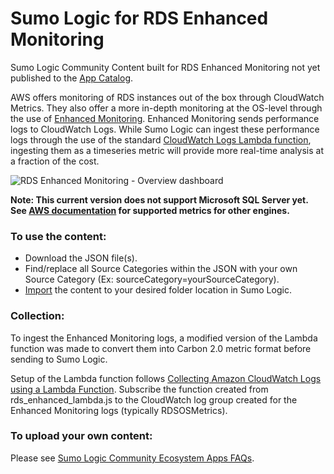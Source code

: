 # Sumo Logic for RDS Enhanced Monitoring
Sumo Logic Community Content built for RDS Enhanced Monitoring not yet published to the [App Catalog](https://help.sumologic.com/docs/integrations/).

AWS offers monitoring of RDS instances out of the box through CloudWatch Metrics. They also offer a more in-depth monitoring at the OS-level through the use of [Enhanced Monitoring](https://docs.aws.amazon.com/AmazonRDS/latest/UserGuide/USER_Monitoring.OS.html). Enhanced Monitoring sends performance logs to CloudWatch Logs. While Sumo Logic can ingest these performance logs through the use of the standard [CloudWatch Logs Lambda function](https://help.sumologic.com/docs/send-data/collect-from-other-data-sources/amazon-cloudwatch-logs/collect-with-lambda-function/), ingesting them as a timeseries metric will provide more real-time analysis at a fraction of the cost.

![RDS Enhanced Monitoring - Overview dashboard](https://raw.githubusercontent.com/SumoLogic/sumologic-content/master/Amazon_Web_Services/RDS/Enhanced-Monitoring/Screenshots/RDS-Enhanced-Monitoring-Overview.png)

**Note: This current version does not support Microsoft SQL Server yet. See [AWS documentation](https://docs.aws.amazon.com/AmazonRDS/latest/UserGuide/USER_Monitoring.OS.html) for supported metrics for other engines.**

### To use the content:
- Download the JSON file(s).
- Find/replace all Source Categories within the JSON with your own Source Category (Ex: sourceCategory=yourSourceCategory).
- [Import](https://help.sumologic.com/docs/get-started/library/#import-content) the content to your desired folder location in Sumo Logic.

### Collection:
To ingest the Enhanced Monitoring logs, a modified version of the Lambda function was made to convert them into Carbon 2.0 metric format before sending to Sumo Logic.

Setup of the Lambda function follows [Collecting Amazon CloudWatch Logs using a Lambda Function](https://help.sumologic.com/docs/send-data/collect-from-other-data-sources/amazon-cloudwatch-logs/collect-with-lambda-function/). Subscribe the function created from rds_enhanced_lambda.js to the CloudWatch log group created for the Enhanced Monitoring logs (typically RDSOSMetrics).

### To upload your own content:
Please see [Sumo Logic Community Ecosystem Apps FAQs](https://help.sumologic.com/docs/integrations/community-ecosystem-apps/#faq).